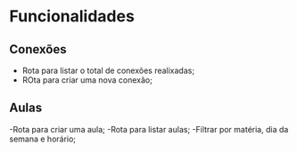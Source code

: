 # Funcionalidades

## Conexões

- Rota para listar o total de conexões realixadas;
- ROta para criar uma nova conexão;

## Aulas

-Rota para criar uma aula;
-Rota para listar aulas;
  -Filtrar por matéria, dia da semana e horário;
